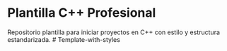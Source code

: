 # Plantilla C++ Profesional

Repositorio plantilla para iniciar proyectos en C++ con estilo y estructura estandarizada.
#   T e m p l a t e - w i t h - s t y l e s  
 